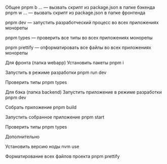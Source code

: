 Общее
  pnpm b ... — вызвать скрипт из package.json в папке бэкенда
  pnpm w ... — вызвать скрипт из package.json в папке фронтенда

  pnpm dev — запустить разработческий процесс во всех приложениях монорепы

  pnpm types — проверить все типы во всех приложениях монорепы

  pnpm prettify — отформатировать все файлы во всех приложениях монорепы


Для фронта (папка webapp)
  Установить пакеты
    pnpm i   

  Запустить в режиме разработки
    pnpm run dev   

  Проверить типы
    pnpm types



Для бэка (папка backend)
  Запустить приложение в режиме разработки
    pnpm dev

  Собрать приложение
    pnpm build

  Запустить собранное приложение
    pnpm start

  Проверить типы
    pnpm types



Дополнительно

  Установить версию ноды
    nvm use


  Форматирование всех файлов проекта
    pnpm prettify

    